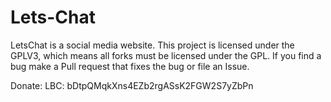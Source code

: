 # Lets-Chat
LetsChat is a social media website.
This project is licensed under the GPLV3, which means all forks must be licensed under the GPL.
If you find a bug make a Pull request that fixes the bug or file an Issue.

Donate:
LBC: bDtpQMqkXns4EZb2rgASsK2FGW2S7yZbPn
